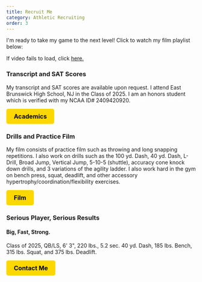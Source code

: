 ```yaml
---
title: Recruit Me
category: Athletic Recruiting
order: 3
---
```


I'm ready to take my game to the next level! Click to watch my film playlist below:

<link rel="stylesheet" href="/youtube.css">

<div class="youtube-container">
  <p class="text-main-content fallback-text" id="i88gpk">
    If video fails to load, click <a title="YouTube Video" href="https://youtube.aaravbatra.me"> here.</a>
  </p>
  <div class="youtube-player" data-id="PLjQt9wmO8brZQytVcwSQKw2X8HW8FdxOa" data-type="playlist"></div>
</div>
<script src="/youtube.js"></script>

### Transcript and SAT Scores

My transcript and SAT scores are available upon request. I attend East Brunswick High School, NJ in the Class of 2025. I am an honors student which is verified with my NCAA ID# 2409420920.

<a href="/recruiting/academics/" style="display:inline-block; padding:10px 20px; background-color:#FDD700; color:black; text-align:center; border-radius:5px; text-decoration:none; font-size:16px; font-weight:bold;">Academics</a>
<br>

### Drills and Practice Film

My film consists of practice film such as throwing and long snapping repetitions. I also work on drills such as the 100 yd. Dash, 40 yd. Dash, L-Drill, Broad Jump, Vertical Jump, 5-10-5 (shuttle), accuracy cone knock down drills, and 3 variations of the agility ladder. I also work hard in the gym on bench press, squat, deadlift, and other accessory hypertrophy/coordination/flexibility exercises.

<a href="/recruiting/film/" style="display:inline-block; padding:10px 20px; background-color:#FDD700; color:black; text-align:center; border-radius:5px; text-decoration:none; font-size:16px; font-weight:bold;">Film</a>
<br>

### Serious Player, Serious Results
#### Big, Fast, Strong.
Class of 2025, QB/LS, 6' 3", 220 lbs., 5.2 sec. 40 yd. Dash, 185 lbs. Bench, 315 lbs. Squat, and 375 lbs. Deadlift.

<a href="/about/contact-me/" style="display:inline-block; padding:10px 20px; background-color:#FDD700; color:black; text-align:center; border-radius:5px; text-decoration:none; font-size:16px; font-weight:bold;">Contact Me</a>
<br>
